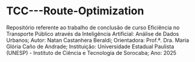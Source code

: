 # TCC---Route-Optimization
Repositório referente ao trabalho de conclusão de curso Eficiência no Transporte Público através da Inteligência Artificial: Análise de Dados Urbanos; Autor: Natan Castanhera Beraldi; Orientadora: Prof.ª. Dra. Maria Glória Caño de Andrade; Instituição: Universidade Estadual Paulista (UNESP) - Instituto de Ciência e Tecnologia de Sorocaba; Ano: 2025
